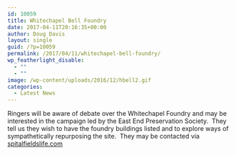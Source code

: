 ```yaml
---
id: 10059
title: Whitechapel Bell Foundry
date: 2017-04-11T20:16:35+00:00
author: Doug Davis
layout: single
guid: /?p=10059
permalink: /2017/04/11/whitechapel-bell-foundry/
wp_featherlight_disable:
  - ""
  - ""
image: /wp-content/uploads/2016/12/hbell2.gif
categories:
  - Latest News
---
```

Ringers will be aware of debate over the Whitechapel Foundry and may be interested in the campaign led by the East End Preservation Society.  They tell us they wish to have the foundry buildings listed and to explore ways of sympathetically repurposing the site.  They may be contacted via [spitalfieldslife.com](http://spitalfieldslife.com/2017/03/11/save-the-whitechapel-bell-foundry/)
